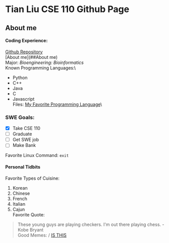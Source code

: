 # Tian Liu CSE 110 Github Page
## About me
#### Coding Experience:
[Github Repository](https://github.com/ttl074)\
[About me](##About me)\
Major: *Bioengineering: Bioinformatics*\
Known Programming Languages:\
- Python
- C++
- Java
- C
- Javascript<br />
Files:
[My Favorite Programming Language](README.md)\
### SWE Goals:
- [x] Take CSE 110
- [ ] Graduate
- [ ] Get SWE job
- [ ] Make Bank

Favorite Linux Command: `exit`
#### Personal Tidbits
Favorite Types of Cuisine:
1. Korean
2. Chinese
3. French
4. Italian
5. Cajun<br />
Favorite Quote: 
> These young guys are playing checkers. I'm out there playing chess. - Kobe Bryant <br />
Good Memes: /
[IS THIS](https://cdn.vox-cdn.com/thumbor/ka3Ms2H5-IqCxnzTYS9SJKFqXgw=/0x0:500x375/1920x0/filters:focal(0x0:500x375):format(webp):no_upscale()/cdn.vox-cdn.com/uploads/chorus_asset/file/10835833/n4scgse21iuz.jpg)
